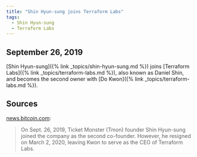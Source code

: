```yaml
---
title: "Shin Hyun-sung joins Terraform Labs"
tags:
  - Shin Hyun-sung
  - Terraform Labs
---
```


## September 26, 2019

[Shin Hyun-sung]({% link _topics/shin-hyun-sung.md %}) joins [Terraform Labs]({% link _topics/terraform-labs.md %}), also known as Daniel Shin, and becomes the second owner with [Do Kwon]({% link _topics/terraform-labs.md %}).

## Sources

[news.bitcoin.com](https://news.bitcoin.com/do-kwon-dissolved-terraform-labs-korea-days-before-collapse-of-terra-luna-ust/):

> On Sept. 26, 2019, Ticket Monster (Tmon) founder Shin Hyun-sung joined the company as the second co-founder. However, he resigned on March 2, 2020, leaving Kwon to serve as the CEO of Terraform Labs.